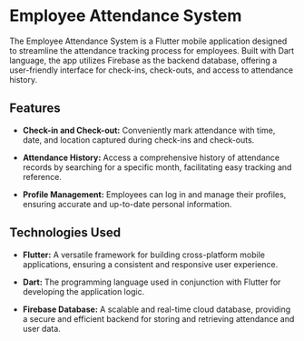 # Employee Attendance System

The Employee Attendance System is a Flutter mobile application designed to streamline the attendance tracking process for employees. Built with Dart language, the app utilizes Firebase as the backend database, offering a user-friendly interface for check-ins, check-outs, and access to attendance history.

## Features

- **Check-in and Check-out:** Conveniently mark attendance with time, date, and location captured during check-ins and check-outs.

- **Attendance History:** Access a comprehensive history of attendance records by searching for a specific month, facilitating easy tracking and reference.

- **Profile Management:** Employees can log in and manage their profiles, ensuring accurate and up-to-date personal information.

## Technologies Used

- **Flutter:** A versatile framework for building cross-platform mobile applications, ensuring a consistent and responsive user experience.

- **Dart:** The programming language used in conjunction with Flutter for developing the application logic.

- **Firebase Database:** A scalable and real-time cloud database, providing a secure and efficient backend for storing and retrieving attendance and user data.

